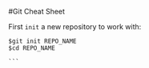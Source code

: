 #Git Cheat Sheet

First `init` a new repository to work with:

````
$git init REPO_NAME
$cd REPO_NAME

```